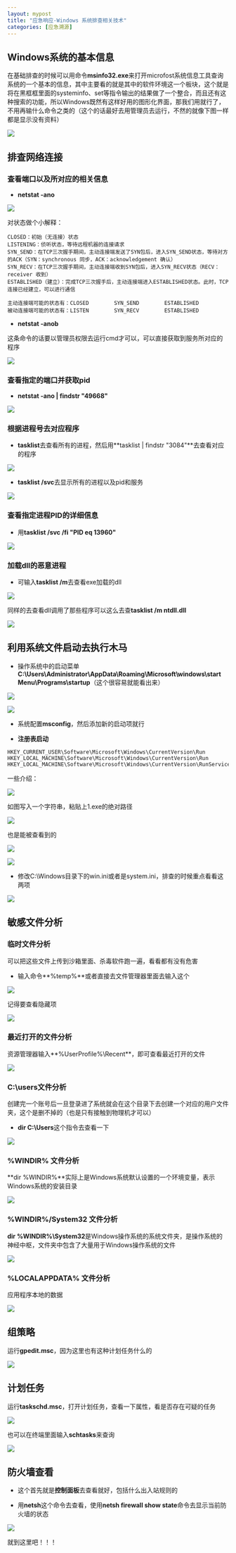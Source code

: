 ```yaml
---
layout: mypost
title: "应急响应-Windows 系统排查相关技术"
categories: [应急溯源]
---
```


## Windows系统的基本信息

在基础排查的时候可以用命令**msinfo32.exe**来打开microfost系统信息工具查询系统的一个基本的信息，其中主要看的就是其中的软件环境这一个板块，这个就是将在黑框框里面的systeminfo、set等指令输出的结果做了一个整合，而且还有这种搜索的功能，所以Windows既然有这样好用的图形化界面，那我们用就行了，不用再输什么命令之类的（这个的话最好去用管理员去运行，不然的就像下图一样都是显示没有资料）

![](image-1024x595.png)

## 排查网络连接

### 查看端口以及所对应的相关信息

- **netstat -ano**

![](image-1-1024x497.png)

对状态做个小解释：

```
CLOSED：初始（无连接）状态
LISTENING：侦听状态，等待远程机器的连接请求
SYN_SEND：在TCP三次握手期间，主动连接端发送了SYN包后，进入SYN_SEND状态，等待对方的ACK（SYN：synchronous 同步，ACK：acknowledgement 确认）
SYN_RECV：在TCP三次握手期间，主动连接端收到SYN包后，进入SYN_RECV状态（RECV：receiver 收到）
ESTABLISHED（建立）：完成TCP三次握手后，主动连接端进入ESTABLISHED状态。此时，TCP连接已经建立，可以进行通信

主动连接端可能的状态有：CLOSED        SYN_SEND        ESTABLISHED
被动连接端可能的状态有：LISTEN        SYN_RECV        ESTABLISHED
```

- **netstat -anob**

这条命令的话要以管理员权限去运行cmd才可以，可以直接获取到服务所对应的程序

![](1.png)

### 查看指定的端口并获取pid

- **netstat -ano | findstr "49668"**

![](image-2.png)

### 根据进程号去对应程序

- **tasklist**去查看所有的进程，然后用**tasklist | findstr "3084"**去查看对应的程序

![](image-3-1024x70.png)

- **tasklist /svc**去显示所有的进程以及pid和服务

![](image-4-1024x368.png)

### 查看指定进程PID的详细信息

- 用**tasklist /svc /fi "PID eq 13960"**

![](image-43-1024x211.png)

### 加载dll的恶意进程

- 可输入**tasklist /m**去查看exe加载的dll

![](image-41-1024x562.png)

同样的去查看dll调用了那些程序可以这么去查**tasklist /m ntdll.dll**

![](image-42-1024x512.png)

## 利用系统文件启动去执行木马

- 操作系统中的启动菜单**C:\\Users\\Administrator\\AppData\\Roaming\\Microsoft\\windows\\start Menu\\Programs\\startup**（这个很容易就能看出来）

![](image-8-1024x384.png)

![](image-9.png)

- 系统配置**msconfig**，然后添加新的启动项就行

- **注册表启动**

```
HKEY_CURRENT_USER\Software\Microsoft\Windows\CurrentVersion\Run
HKEY_LOCAL_MACHINE\Software\Microsoft\Windows\CurrentVersion\Run
HKEY_LOCAL_MACHINE\Software\Microsoft\Windows\CurrentVersion\RunServices
```

一些介绍：

![](image-10-1024x484.png)

如图写入一个字符串，粘贴上1.exe的绝对路径

![](image-11-1024x535.png)

也是能被查看到的

![](image-12-1024x310.png)

![](image-13-1024x583.png)

- 修改C:\\Windows目录下的win.ini或者是system.ini，排查的时候重点看看这两项

![](image-14-1024x123.png)

## 敏感文件分析

### 临时文件分析

可以把这些文件上传到沙箱里面、杀毒软件跑一遍，看看都有没有危害

- 输入命令**%temp%**或者直接去文件管理器里面去输入这个

![](image-5-1024x512.png)

记得要查看隐藏项

![](image-6.png)

### 最近打开的文件分析

资源管理器输入**%UserProfile%\\Recent**，即可查看最近打开的文件

![](image-15-1024x664.png)

### C:\\users文件分析

创建完一个账号后一旦登录进了系统就会在这个目录下去创建一个对应的用户文件夹，这个是删不掉的（也是只有接触到物理机才可以）

- **dir C:\\Users**这个指令去查看一下

![](image-37-1024x554.png)

### %WINDIR% 文件分析

**dir %WINDIR%**实际上是Windows系统默认设置的一个环境变量，表示Windows系统的安装目录

![](image-38-1024x547.png)

### %WINDIR%/System32 文件分析

**dir %WINDIR%\\System32**是Windows操作系统的系统文件夹，是操作系统的神经中枢，文件夹中包含了大量用于Windows操作系统的文件

![](image-39-1024x535.png)

### %LOCALAPPDATA% 文件分析

应用程序本地的数据

![](image-40-840x1024.png)

## 组策略

运行**gpedit.msc**，因为这里也有这种计划任务什么的

![](image-16-1024x808.png)

## 计划任务

运行**taskschd.msc**，打开计划任务，查看一下属性，看是否存在可疑的任务

![](image-17-1024x575.png)

也可以在终端里面输入**schtasks**来查询

![](image-18-1024x512.png)

## 防火墙查看

- 这个首先就是**控制面板**去查看就好，包括什么出入站规则的

- 用**netsh**这个命令去查看，使用**netsh firewall show state**命令去显示当前防火墙的状态

![](image-44-1024x512.png)

就到这里吧！！！